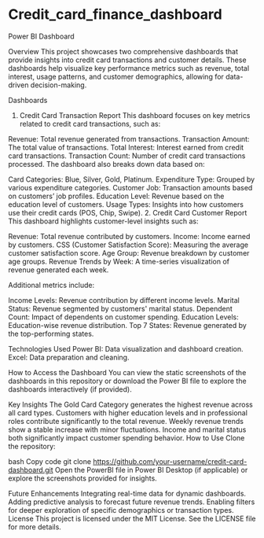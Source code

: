 # Credit_card_finance_dashboard
Power BI Dashboard

Overview
This project showcases two comprehensive dashboards that provide insights into credit card transactions and customer details. These dashboards help visualize key performance metrics such as revenue, total interest, usage patterns, and customer demographics, allowing for data-driven decision-making.

Dashboards
1. Credit Card Transaction Report
This dashboard focuses on key metrics related to credit card transactions, such as:

Revenue: Total revenue generated from transactions.
Transaction Amount: The total value of transactions.
Total Interest: Interest earned from credit card transactions.
Transaction Count: Number of credit card transactions processed.
The dashboard also breaks down data based on:

Card Categories: Blue, Silver, Gold, Platinum.
Expenditure Type: Grouped by various expenditure categories.
Customer Job: Transaction amounts based on customers’ job profiles.
Education Level: Revenue based on the education level of customers.
Usage Types: Insights into how customers use their credit cards (POS, Chip, Swipe).
2. Credit Card Customer Report
This dashboard highlights customer-level insights such as:

Revenue: Total revenue contributed by customers.
Income: Income earned by customers.
CSS (Customer Satisfaction Score): Measuring the average customer satisfaction score.
Age Group: Revenue breakdown by customer age groups.
Revenue Trends by Week: A time-series visualization of revenue generated each week.

Additional metrics include:

Income Levels: Revenue contribution by different income levels.
Marital Status: Revenue segmented by customers' marital status.
Dependent Count: Impact of dependents on customer spending.
Education Levels: Education-wise revenue distribution.
Top 7 States: Revenue generated by the top-performing states.


Technologies Used
Power BI: Data visualization and dashboard creation.
Excel: Data preparation and cleaning.



How to Access the Dashboard
You can view the static screenshots of the dashboards in this repository or download the Power BI file to explore the dashboards interactively (if provided).

Key Insights
The Gold Card Category generates the highest revenue across all card types.
Customers with higher education levels and in professional roles contribute significantly to the total revenue.
Weekly revenue trends show a stable increase with minor fluctuations.
Income and marital status both significantly impact customer spending behavior.
How to Use
Clone the repository:

bash
Copy code
git clone https://github.com/your-username/credit-card-dashboard.git
Open the PowerBI file in Power BI Desktop (if applicable) or explore the screenshots provided for insights.

Future Enhancements
Integrating real-time data for dynamic dashboards.
Adding predictive analysis to forecast future revenue trends.
Enabling filters for deeper exploration of specific demographics or transaction types.
License
This project is licensed under the MIT License. See the LICENSE file for more details.
